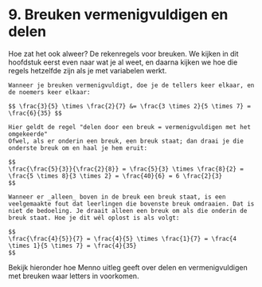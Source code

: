 # 9. Breuken vermenigvuldigen en delen

Hoe zat het ook alweer? De rekenregels voor breuken. We kijken in dit hoofdstuk eerst even naar wat je al weet, en daarna kijken we hoe die regels hetzelfde zijn als je met variabelen werkt.

```{note} Een simpel voorbeeld bij vermenigvuldigen
Wanneer je breuken vermenigvuldigt, doe je de tellers keer elkaar, en de noemers keer elkaar:

$$ \frac{3}{5} \times \frac{2}{7} &= \frac{3 \times 2}{5 \times 7} = \frac{6}{35} $$
```

```{note} Een simpel voorbeeld bij "delen door een breuk"
Hier geldt de regel "delen door een breuk = vermenigvuldigen met het omgekeerde"
Ofwel, als er onderin een breuk, een breuk staat; dan draai je die onderste breuk om en haal je hem eruit:

$$
\frac{\frac{5}{3}}{\frac{2}{8}} = \frac{5}{3} \times \frac{8}{2} = \frac{5 \times 8}{3 \times 2} = \frac{40}{6} = 6 \frac{2}{3}
$$
```

```{warning} Veelgemaakte fout
Wanneer er _alleen_ boven in de breuk een breuk staat, is een veelgemaakte fout dat leerlingen die bovenste breuk omdraaien. Dat is niet de bedoeling. Je draait alleen een breuk om als die onderin de breuk staat. Hoe je dit wél oplost is als volgt:

$$
\frac{\frac{4}{5}}{7} = \frac{4}{5} \times \frac{1}{7} = \frac{4 \times 1}{5 \times 7} = \frac{4}{35}
$$
```

Bekijk hieronder hoe Menno uitleg geeft over delen en vermenigvuldigen met breuken waar letters in voorkomen.

```{iframe} https://www.youtube.com/embed/FU56igJgYa4?si=w0eKTf73fqSYISod
```
